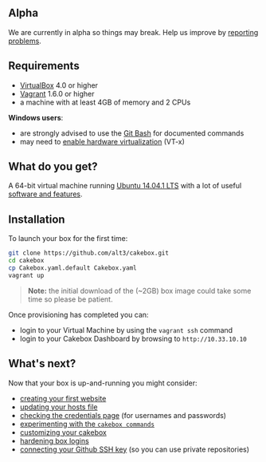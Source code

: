 ## Alpha

We are currently in alpha so things may break. Help us improve by
[reporting problems](https://github.com/alt3/cakebox/issues).

## Requirements

+ [VirtualBox](https://www.virtualbox.org/wiki/Downloads) 4.0 or higher
+ [Vagrant](https://www.vagrantup.com/downloads.html) 1.6.0 or higher
+ a machine with at least 4GB of memory and 2 CPUs

**Windows users**:

+ are strongly advised to use the
[Git Bash](http://git-scm.com/downloads) for documented commands
+ may need to [enable hardware virtualization](https://www.thomas-krenn.com/en/wiki/Activating_the_Intel_VT_Virtualization_Feature)
(VT-x)


## What do you get?

A 64-bit virtual machine running [Ubuntu 14.04.1 LTS](https://wiki.ubuntu.com/LTS)
with a lot of useful [software and features](features/).

## Installation

To launch your box for the first time:

```bash
git clone https://github.com/alt3/cakebox.git
cd cakebox
cp Cakebox.yaml.default Cakebox.yaml
vagrant up
```

> **Note:** the initial download of the (~2GB) box image could take some time
> so please be patient.

Once provisioning has completed you can:

- login to your Virtual Machine by using the ``vagrant ssh`` command
- login to your Cakebox Dashboard by browsing to ``http://10.33.10.10``

## What's next?

Now that your box is up-and-running you might consider:

+ [creating your first website](tutorials/creating-your-first-website)
+ [updating your hosts file](usage/hosts-file)
+ [checking the credentials page](additional/credentials) (for usernames and passwords)
+ [experimenting with the ``cakebox commands``](usage/cakebox-commands)
+ [customizing your cakebox](usage/cakebox-yaml)
+ [hardening box logins](tutorials/hardening-box-authentication)
+ [connecting your Github SSH key](tutorials/connecting-your-github-ssh-key) (so you can use private repositories)
